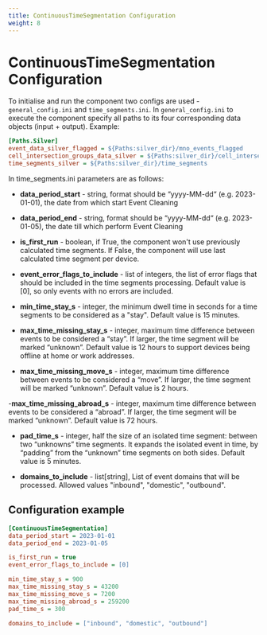 ```yaml
---
title: ContinuousTimeSegmentation Configuration
weight: 8
---
```


# ContinuousTimeSegmentation Configuration
To initialise and run the component two configs are used - `general_config.ini` and `time_segments.ini`. In `general_config.ini` to execute the component specify all paths to its four corresponding data objects (input + output). Example: 


```ini
[Paths.Silver]
event_data_silver_flagged = ${Paths:silver_dir}/mno_events_flagged
cell_intersection_groups_data_silver = ${Paths:silver_dir}/cell_intersection_groups
time_segments_silver = ${Paths:silver_dir}/time_segments
```

In time_segments.ini parameters are as follows: 

- **data_period_start** - string, format should be “yyyy-MM-dd“ (e.g. 2023-01-01), the date from which start Event Cleaning

- **data_period_end** - string, format should be “yyyy-MM-dd“ (e.g. 2023-01-05), the date till which perform Event Cleaning

- **is_first_run** - boolean, if True, the component won't use previously calculated time segments. If False, the component will use last calculated time segment per device.

- **event_error_flags_to_include** - list of integers, the list of error flags that should be included in the time segments processing. Default value is [0], so only events with no errors are included.

- **min_time_stay_s** - integer, the minimum dwell time in seconds for a time segments to be considered as a "stay". Default value is 15 minutes.

- **max_time_missing_stay_s** - integer, maximum time difference between events to be considered a “stay”. If larger, the time segment will be marked “unknown”. Default value is 12 hours to support devices being offline at home or work addresses.

- **max_time_missing_move_s** - integer, maximum time difference between events to be considered a “move”. If larger, the time segment will be marked “unknown”. Default value is 2 hours.

-**max_time_missing_abroad_s** - integer, maximum time difference between events to be considered a “abroad”. If larger, the time segment will be marked “unknown”. Default value is 72 hours.

- **pad_time_s** - integer, half the size of an isolated time segment: between two “unknowns” time segments. It expands the isolated event in time, by “padding” from the “unknown” time segments on both sides. Default value is 5 minutes.

- **domains_to_include** - list[string], List of event domains that will be processed. Allowed values "inbound", "domestic", "outbound".


## Configuration example

```ini
[ContinuousTimeSegmentation]
data_period_start = 2023-01-01
data_period_end = 2023-01-05

is_first_run = true
event_error_flags_to_include = [0]

min_time_stay_s = 900
max_time_missing_stay_s = 43200
max_time_missing_move_s = 7200
max_time_missing_abroad_s = 259200
pad_time_s = 300

domains_to_include = ["inbound", "domestic", "outbound"]
```
